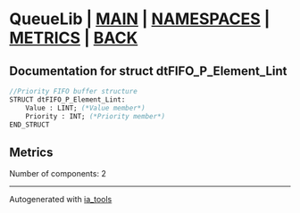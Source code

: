 # QueueLib | [MAIN] | [NAMESPACES] | [METRICS] | [BACK]  

## Documentation for struct dtFIFO_P_Element_Lint  

```pascal
//Priority FIFO buffer structure  
STRUCT dtFIFO_P_Element_Lint:
    Value : LINT; (*Value member*)
    Priority : INT; (*Priority member*)
END_STRUCT
```

## Metrics  

Number of components: 2  

---
Autogenerated with [ia_tools](https://github.com/tkucic/ia_tools)  

[MAIN]: ../../../../index_st.md
[NAMESPACES]: ../../nsList_st.md
[METRICS]: ../../../metrics_st.md
[BACK]: ../nsMain_st.md
